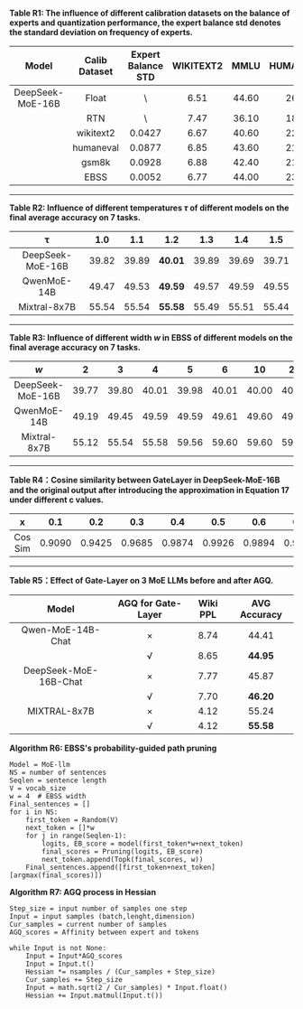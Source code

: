 **Table R1: The influence of different calibration datasets on the balance of experts and quantization performance, the expert balance std denotes the standard deviation on frequency of experts.**

| Model | Calib Dataset | Expert Balance STD  | WIKITEXT2 | MMLU | HUMANEVAL | GSM8K | BOOLQ| HELLASWAG | OPENBOOKQA | MATHQA | AVG Accuracy | 
| :--------------: | :---: | :---: | :---: | :---: | :---: | :---: | :---: | :---: | :---: | :---: | :---: |
| DeepSeek-MoE-16B | Float |   \    | 6.51 | 44.60 | 26.83 | 20.16 | 72.72|58.06|32.20|31.49|40.86|
|                  | RTN   |   \    | 7.47 | 36.10 | 18.90 | 10.54 |70.21|55.76|30.60|28.87|35.85|
|                  | wikitext2 | 0.0427 | 6.67 | 40.60 | 22.56 | 19.18 | 72.17|57.03|30.60|30.95|39.01|
|                  | humaneval | 0.0877 | 6.85 | 43.60 | 21.34 | 15.39 | 73.79|56.91|30.80|30.48|38.90|
|                  | gsm8k     | 0.0928 | 6.88 | 42.40 | 21.65 | 16.59 | 73.57|57.01|30.20|30.72|38.88|
|                  | EBSS      | 0.0052 | 6.77 | 44.00 | 23.78 | 18.19 | 73.24|57.21|31.80|30.92|**39.87**|


---

**Table R2: Influence of different temperatures $\tau$ of different models on the final average accuracy on 7 tasks.**

|        τ         |  1.0  |  1.1  |  1.2  |  1.3  |  1.4  |  1.5  |
| :--------------: | :---: | :---: | :---: | :---: | :---: | :---: |
| DeepSeek-MoE-16B | 39.82 | 39.89 | **40.01** | 39.89 | 39.69 | 39.71 |
|   QwenMoE-14B    | 49.47 | 49.53 | **49.59** | 49.57 | 49.59 | 49.55 |
|   Mixtral-8x7B   | 55.54 | 55.54 | **55.58** | 55.49 | 55.51 | 55.44 |

---

**Table R3: Influence of different width $w$ in EBSS of different models on the final average accuracy on 7 tasks.**

|       $w$        |   2   |   3   |   4   |   5   |   6   |  10   | 20    |
| :--------------: | :---: | :---: | :---: | :---: | :---: | :---: | ----- |
| DeepSeek-MoE-16B | 39.77 | 39.80 | 40.01 | 39.98 | 40.01 | 40.00 | 40.10 |
|   QwenMoE-14B    | 49.19 | 49.45 | 49.59 | 49.59 | 49.61 | 49.60 | 49.63 |
|   Mixtral-8x7B   | 55.12 | 55.54 | 55.58 | 59.56 | 59.60 | 59.60 | 59.64 |

---

**Table R4：Cosine similarity between GateLayer in DeepSeek-MoE-16B and the original output after introducing the approximation in Equation 17 under different c values.**

|    x    |  0.1   |  0.2   |  0.3   |  0.4   |  0.5   |  0.6   |  0.7   |  0.8   |  0.9   |
| :-----: | :----: | :----: | :----: | :----: | :----: | :----: | :----: | :----: | :----: |
| Cos Sim | 0.9090 | 0.9425 | 0.9685 | 0.9874 | 0.9926 | 0.9894 | 0.9949 | 0.9980 | 0.9996 |

---

**Table R5：Effect of Gate-Layer on 3 MoE LLMs before and after AGQ.**

|         Model         | AGQ for Gate-Layer | Wiki PPL | AVG Accuracy |
| :-------------------: | :----------------: | :------: | :------: |
|   Qwen-MoE-14B-Chat   |         ×          |   8.74   |  44.41   |
|                       |         √          |   8.65   |  **44.95**   |
| DeepSeek-MoE-16B-Chat |         ×          |   7.77   |  45.87   |
|                       |         √          |   7.70   |  **46.20**   |
|     MIXTRAL-8x7B      |         ×          |   4.12   |  55.24   |
|                       |         √          |   4.12   |  **55.58**   |

**Algorithm R6: EBSS's probability-guided path pruning**

```
Model = MoE-llm
NS = number of sentences
Seqlen = sentence length
V = vocab_size
w = 4  # EBSS width
Final_sentences = []
for i in NS:
    first_token = Random(V)
    next_token = []*w
    for j in range(Seqlen-1): 
        logits, EB_score = model(first_token*w+next_token)
        final_scores = Pruning(logits, EB_score)
        next_token.append(Topk(final_scores, w))
    Final_sentences.append([first_token+next_token][argmax(final_scores)])
```
    
**Algorithm R7: AGQ process in Hessian**
```
Step_size = input number of samples one step
Input = input samples (batch,lenght,dimension)
Cur_samples = current number of samples
AGQ_scores = Affinity between expert and tokens

while Input is not None: 
    Input = Input*AGQ_scores
    Input = Input.t()
    Hessian *= nsamples / (Cur_samples + Step_size)
    Cur_samples += Step_size
    Input = math.sqrt(2 / Cur_samples) * Input.float()
    Hessian += Input.matmul(Input.t())
```
        
         
        



